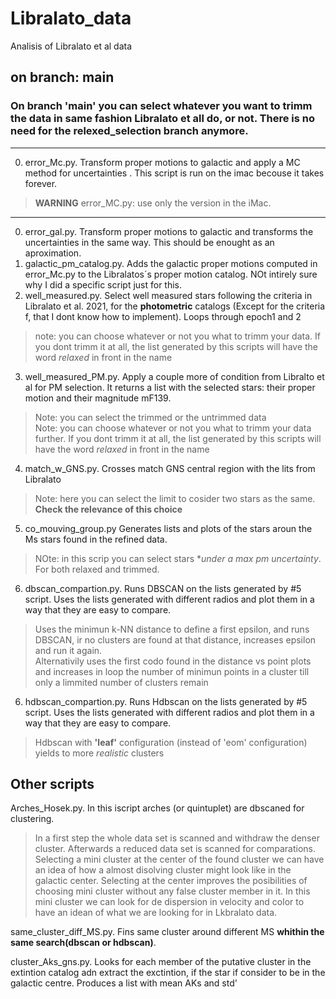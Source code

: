 # Libralato_data
Analisis of Libralato et al data
## on branch: main
### On branch 'main' you can select whatever you want to trimm the data in same fashion Libralato et all do, or not. There is no need for the relexed_selection branch anymore.
___
0. error_Mc.py. Transform proper motions to galactic and apply a MC method for uncertainties . This script is run on the imac becouse it takes forever. 
> **WARNING** error_MC.py: use only the version in the iMac.  
___

0. error_gal.py. Transform proper motions to galactic and transforms the uncertainties in the same way. This should be enought as an aproximation.
1. galactic_pm_catalog.py. Adds the galactic proper motions computed in error_Mc.py to the Libralatos´s proper motion catalog. NOt intirely sure why I did a specific script just for this.
2. well_measured.py. Select well measured stars following the criteria in Libralato et al. 2021, for the **photometric** catalogs (Except for the criteria f, that I dont know how to implement). Loops through epoch1 and 2
> note: you can choose whatever or not you what to trimm your data. If you dont trimm it at all, the list generated by this scripts will have the word *relaxed* in front in the name
3. well_measured_PM.py. Apply a couple more of condition from Libralto et al for PM selection. It returns a list with the selected stars: their proper motion and their magnitude mF139.
> Note: you can select the trimmed or the untrimmed data  
> Note: you can choose whatever or not you what to trimm your data further. If you dont trimm it at all, the list generated by this scripts will have the word *relaxed* in front in the name
4. match_w_GNS.py. Crosses match GNS central region with the lits from Libralato
> Note: here you can select the limit to cosider two stars as the same. **Check the relevance of this choice**

5. co_mouving_group.py Generates lists and plots of the stars aroun the Ms stars found in the refined data. 
>NOte: in this scrip you can select stars **under a max pm uncertainty*. For both relaxed and trimmed.  

6. dbscan_compartion.py. Runs DBSCAN on the lists generated by #5 script. Uses the lists generated with different radios and plot them in a way that they are easy to compare.
> Uses the minimun k-NN distance to define a first epsilon, and runs DBSCAN, ir no clusters are found at that distance, increases epsilon and run it again.  
> Alternativily uses the first codo found in the distance vs point plots and increases in loop the number of minimun points in a cluster till only a limmited number of clusters remain
6. hdbscan_compartion.py. Runs Hdbscan on the lists generated by #5 script. Uses the lists generated with different radios and plot them in a way that they are easy to compare.
>Hdbscan with **'leaf'** configuration (instead of 'eom' configuration) yields to more *realistic* clusters


## Other scripts

Arches_Hosek.py. In this iscript arches (or quintuplet) are dbscaned for clustering. 
>In a first step the whole data set is scanned and withdraw the denser cluster.
>Afterwards a reduced data set is scanned for comparations. 
>Selecting a mini cluster at the center of the found cluster we can have an idea of how a almost disolving cluster might look like in the galactic center.
>Selecting at the center improves the posibilities of choosing  mini cluster without any false cluster member in it.
>In this mini cluster we can look for de dispersion in velocity and color to have an idean of what we are looking for in Lkbralato data.

same_cluster_diff_MS.py. Fins same cluster around different MS **whithin the same search(dbscan or hdbscan)**. 

cluster_Aks_gns.py. Looks for each member of the putative cluster in the extintion catalog adn extract the exctintion, if the star if consider to be in the galactic centre. Produces a list with mean AKs and std'